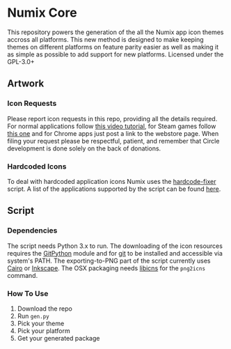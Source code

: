 # Numix Core
This repository powers the generation of the all the Numix app icon themes accross all platforms. This new method is designed to make keeping themes on different platforms on feature parity easier as well as making it as simple as possible to add support for new platforms. Licensed under the GPL-3.0+


## Artwork

### Icon Requests
Please report icon requests in this repo, providing all the details required. For normal applications follow [this video tutorial](https://plus.google.com/+NumixprojectOrg/posts/DkRmhFZuWez), for Steam games follow [this one](https://www.youtube.com/watch?v=BuUy4CzCoXc) and for Chrome apps just post a link to the webstore page. When filing your request please be respectful, patient, and remember that Circle development is done solely on the back of donations.

### Hardcoded Icons
To deal with hardcoded application icons Numix uses the [hardcode-fixer](https://github.com/Foggalong/hardcode-fixer) script. A list of the applications supported by the script can be found [here](https://github.com/Foggalong/hardcode-fixer/wiki/App-Support).


## Script

### Dependencies
The script needs Python 3.x to run. The downloading of the icon resources requires the [GitPython](https://github.com/gitpython-developers/GitPython) module and for [git](https://git-scm.com/) to be installed and accessible via system's PATH. The exporting-to-PNG part of the script currently uses [Cairo](https://cairographics.org/) or [Inkscape](https://inkscape.org/). The OSX packaging needs [libicns](http://icns.sourceforge.net/) for the `png2icns` command.

### How To Use
1. Download the repo
2. Run `gen.py`
3. Pick your theme
4. Pick your platform
5. Get your generated package
